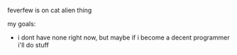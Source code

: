 feverfew is on cat alien thing

my goals:
- i dont have none right now, but maybe if i become a decent programmer i'll do stuff
<!---
test
--->
